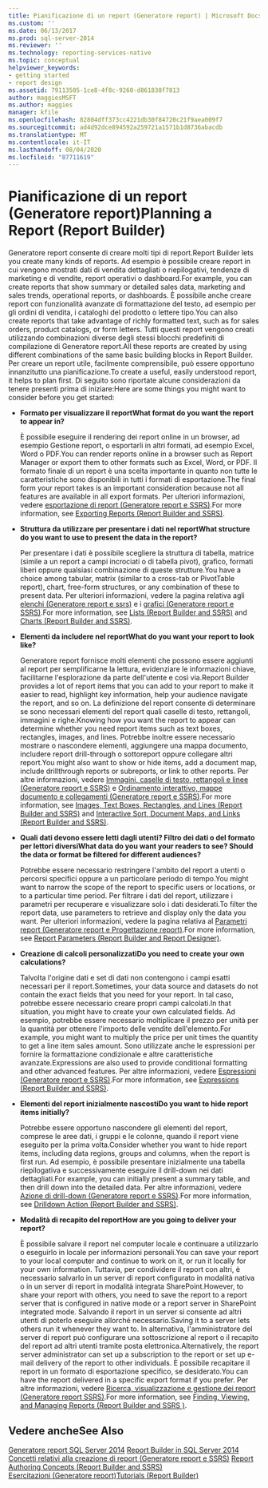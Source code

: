 ```yaml
---
title: Pianificazione di un report (Generatore report) | Microsoft Docs
ms.custom: ''
ms.date: 06/13/2017
ms.prod: sql-server-2014
ms.reviewer: ''
ms.technology: reporting-services-native
ms.topic: conceptual
helpviewer_keywords:
- getting started
- report design
ms.assetid: 79113505-1ce8-4f8c-9260-d861838f7813
author: maggiesMSFT
ms.author: maggies
manager: kfile
ms.openlocfilehash: 82804dff373cc4221db30f84720c21f9aea009f7
ms.sourcegitcommit: ad4d92dce894592a259721a1571b1d8736abacdb
ms.translationtype: MT
ms.contentlocale: it-IT
ms.lasthandoff: 08/04/2020
ms.locfileid: "87711619"
---
```

# <a name="planning-a-report-report-builder"></a><span data-ttu-id="2f7ab-102">Pianificazione di un report (Generatore report)</span><span class="sxs-lookup"><span data-stu-id="2f7ab-102">Planning a Report (Report Builder)</span></span>
  <span data-ttu-id="2f7ab-103">Generatore report consente di creare molti tipi di report.</span><span class="sxs-lookup"><span data-stu-id="2f7ab-103">Report Builder lets you create many kinds of reports.</span></span> <span data-ttu-id="2f7ab-104">Ad esempio è possibile creare report in cui vengono mostrati dati di vendita dettagliati o riepilogativi, tendenze di marketing e di vendite, report operativi o dashboard.</span><span class="sxs-lookup"><span data-stu-id="2f7ab-104">For example, you can create reports that show summary or detailed sales data, marketing and sales trends, operational reports, or dashboards.</span></span> <span data-ttu-id="2f7ab-105">È possibile anche creare report con funzionalità avanzate di formattazione del testo, ad esempio per gli ordini di vendita, i cataloghi del prodotto o lettere tipo.</span><span class="sxs-lookup"><span data-stu-id="2f7ab-105">You can also create reports that take advantage of richly formatted text, such as for sales orders, product catalogs, or form letters.</span></span> <span data-ttu-id="2f7ab-106">Tutti questi report vengono creati utilizzando combinazioni diverse degli stessi blocchi predefiniti di compilazione di Generatore report.</span><span class="sxs-lookup"><span data-stu-id="2f7ab-106">All these reports are created by using different combinations of the same basic building blocks in Report Builder.</span></span> <span data-ttu-id="2f7ab-107">Per creare un report utile, facilmente comprensibile, può essere opportuno innanzitutto una pianificazione.</span><span class="sxs-lookup"><span data-stu-id="2f7ab-107">To create a useful, easily understood report, it helps to plan first.</span></span> <span data-ttu-id="2f7ab-108">Di seguito sono riportate alcune considerazioni da tenere presenti prima di iniziare:</span><span class="sxs-lookup"><span data-stu-id="2f7ab-108">Here are some things you might want to consider before you get started:</span></span>  
  
-   <span data-ttu-id="2f7ab-109">**Formato per visualizzare il report**</span><span class="sxs-lookup"><span data-stu-id="2f7ab-109">**What format do you want the report to appear in?**</span></span>  
  
     <span data-ttu-id="2f7ab-110">È possibile eseguire il rendering dei report online in un browser, ad esempio Gestione report, o esportarli in altri formati, ad esempio Excel, Word o PDF.</span><span class="sxs-lookup"><span data-stu-id="2f7ab-110">You can render reports online in a browser such as Report Manager or export them to other formats such as Excel, Word, or PDF.</span></span> <span data-ttu-id="2f7ab-111">Il formato finale di un report è una scelta importante in quanto non tutte le caratteristiche sono disponibili in tutti i formati di esportazione.</span><span class="sxs-lookup"><span data-stu-id="2f7ab-111">The final form your report takes is an important consideration because not all features are available in all export formats.</span></span> <span data-ttu-id="2f7ab-112">Per ulteriori informazioni, vedere [esportazione di report &#40;Generatore report e SSRS&#41;](../report-builder/export-reports-report-builder-and-ssrs.md).</span><span class="sxs-lookup"><span data-stu-id="2f7ab-112">For more information, see [Exporting Reports &#40;Report Builder and SSRS&#41;](../report-builder/export-reports-report-builder-and-ssrs.md).</span></span>  
  
-   <span data-ttu-id="2f7ab-113">**Struttura da utilizzare per presentare i dati nel report**</span><span class="sxs-lookup"><span data-stu-id="2f7ab-113">**What structure do you want to use to present the data in the report?**</span></span>  
  
     <span data-ttu-id="2f7ab-114">Per presentare i dati è possibile scegliere la struttura di tabella, matrice (simile a un report a campi incrociati o di tabella pivot), grafico, formati liberi oppure qualsiasi combinazione di queste strutture.</span><span class="sxs-lookup"><span data-stu-id="2f7ab-114">You have a choice among tabular, matrix (similar to a cross-tab or PivotTable report), chart, free-form structures, or any combination of these to present data.</span></span> <span data-ttu-id="2f7ab-115">Per ulteriori informazioni, vedere la pagina relativa agli [elenchi &#40;Generatore report e ssrs&#41;](tables-matrices-and-lists-report-builder-and-ssrs.md) e i [grafici &#40;Generatore report e SSRS&#41;](charts-report-builder-and-ssrs.md).</span><span class="sxs-lookup"><span data-stu-id="2f7ab-115">For more information, see [Lists &#40;Report Builder and SSRS&#41;](tables-matrices-and-lists-report-builder-and-ssrs.md) and [Charts &#40;Report Builder and SSRS&#41;](charts-report-builder-and-ssrs.md).</span></span>  
  
-   <span data-ttu-id="2f7ab-116">**Elementi da includere nel report**</span><span class="sxs-lookup"><span data-stu-id="2f7ab-116">**What do you want your report to look like?**</span></span>  
  
     <span data-ttu-id="2f7ab-117">Generatore report fornisce molti elementi che possono essere aggiunti al report per semplificarne la lettura, evidenziare le informazioni chiave, facilitarne l'esplorazione da parte dell'utente e così via.</span><span class="sxs-lookup"><span data-stu-id="2f7ab-117">Report Builder provides a lot of report items that you can add to your report to make it easier to read, highlight key information, help your audience navigate the report, and so on.</span></span> <span data-ttu-id="2f7ab-118">La definizione del report consente di determinare se sono necessari elementi del report quali caselle di testo, rettangoli, immagini e righe.</span><span class="sxs-lookup"><span data-stu-id="2f7ab-118">Knowing how you want the report to appear can determine whether you need report items such as text boxes, rectangles, images, and lines.</span></span> <span data-ttu-id="2f7ab-119">Potrebbe inoltre essere necessario mostrare o nascondere elementi, aggiungere una mappa documento, includere report drill-through o sottoreport oppure collegare altri report.</span><span class="sxs-lookup"><span data-stu-id="2f7ab-119">You might also want to show or hide items, add a document map, include drillthrough reports or subreports, or link to other reports.</span></span> <span data-ttu-id="2f7ab-120">Per altre informazioni, vedere [Immagini, caselle di testo, rettangoli e linee &#40;Generatore report e SSRS&#41;](rectangles-and-lines-report-builder-and-ssrs.md) e [Ordinamento interattivo, mappe documento e collegamenti &#40;Generatore report e SSRS&#41;](interactive-sort-document-maps-and-links-report-builder-and-ssrs.md).</span><span class="sxs-lookup"><span data-stu-id="2f7ab-120">For more information, see [Images, Text Boxes, Rectangles, and Lines &#40;Report Builder and SSRS&#41;](rectangles-and-lines-report-builder-and-ssrs.md) and [Interactive Sort, Document Maps, and Links &#40;Report Builder and SSRS&#41;](interactive-sort-document-maps-and-links-report-builder-and-ssrs.md).</span></span>  
  
-   <span data-ttu-id="2f7ab-121">**Quali dati devono essere letti dagli utenti? Filtro dei dati o del formato per lettori diversi**</span><span class="sxs-lookup"><span data-stu-id="2f7ab-121">**What data do you want your readers to see? Should the data or format be filtered for different audiences?**</span></span>  
  
     <span data-ttu-id="2f7ab-122">Potrebbe essere necessario restringere l'ambito del report a utenti o percorsi specifici oppure a un particolare periodo di tempo.</span><span class="sxs-lookup"><span data-stu-id="2f7ab-122">You might want to narrow the scope of the report to specific users or locations, or to a particular time period.</span></span> <span data-ttu-id="2f7ab-123">Per filtrare i dati del report, utilizzare i parametri per recuperare e visualizzare solo i dati desiderati.</span><span class="sxs-lookup"><span data-stu-id="2f7ab-123">To filter the report data, use parameters to retrieve and display only the data you want.</span></span> <span data-ttu-id="2f7ab-124">Per ulteriori informazioni, vedere la pagina relativa al [Parametri report &#40;Generatore report e Progettazione report&#41;](report-parameters-report-builder-and-report-designer.md).</span><span class="sxs-lookup"><span data-stu-id="2f7ab-124">For more information, see [Report Parameters &#40;Report Builder and Report Designer&#41;](report-parameters-report-builder-and-report-designer.md).</span></span>  
  
-   <span data-ttu-id="2f7ab-125">**Creazione di calcoli personalizzati**</span><span class="sxs-lookup"><span data-stu-id="2f7ab-125">**Do you need to create your own calculations?**</span></span>  
  
     <span data-ttu-id="2f7ab-126">Talvolta l'origine dati e set di dati non contengono i campi esatti necessari per il report.</span><span class="sxs-lookup"><span data-stu-id="2f7ab-126">Sometimes, your data source and datasets do not contain the exact fields that you need for your report.</span></span> <span data-ttu-id="2f7ab-127">In tal caso, potrebbe essere necessario creare propri campi calcolati.</span><span class="sxs-lookup"><span data-stu-id="2f7ab-127">In that situation, you might have to create your own calculated fields.</span></span> <span data-ttu-id="2f7ab-128">Ad esempio, potrebbe essere necessario moltiplicare il prezzo per unità per la quantità per ottenere l'importo delle vendite dell'elemento.</span><span class="sxs-lookup"><span data-stu-id="2f7ab-128">For example, you might want to multiply the price per unit times the quantity to get a line item sales amount.</span></span> <span data-ttu-id="2f7ab-129">Sono utilizzate anche le espressioni per fornire la formattazione condizionale e altre caratteristiche avanzate.</span><span class="sxs-lookup"><span data-stu-id="2f7ab-129">Expressions are also used to provide conditional formatting and other advanced features.</span></span> <span data-ttu-id="2f7ab-130">Per altre informazioni, vedere [Espressioni &#40;Generatore report e SSRS&#41;](expressions-report-builder-and-ssrs.md).</span><span class="sxs-lookup"><span data-stu-id="2f7ab-130">For more information, see [Expressions &#40;Report Builder and SSRS&#41;](expressions-report-builder-and-ssrs.md).</span></span>  
  
-   <span data-ttu-id="2f7ab-131">**Elementi del report inizialmente nascosti**</span><span class="sxs-lookup"><span data-stu-id="2f7ab-131">**Do you want to hide report items initially?**</span></span>  
  
     <span data-ttu-id="2f7ab-132">Potrebbe essere opportuno nascondere gli elementi del report, comprese le aree dati, i gruppi e le colonne, quando il report viene eseguito per la prima volta.</span><span class="sxs-lookup"><span data-stu-id="2f7ab-132">Consider whether you want to hide report items, including data regions, groups and columns, when the report is first run.</span></span> <span data-ttu-id="2f7ab-133">Ad esempio, è possibile presentare inizialmente una tabella riepilogativa e successivamente eseguire il drill-down nei dati dettagliati.</span><span class="sxs-lookup"><span data-stu-id="2f7ab-133">For example, you can initially present a summary table, and then drill down into the detailed data.</span></span> <span data-ttu-id="2f7ab-134">Per altre informazioni, vedere [Azione di drill-down &#40;Generatore report e SSRS&#41;](drilldown-action-report-builder-and-ssrs.md).</span><span class="sxs-lookup"><span data-stu-id="2f7ab-134">For more information, see [Drilldown Action &#40;Report Builder and SSRS&#41;](drilldown-action-report-builder-and-ssrs.md).</span></span>  
  
-   <span data-ttu-id="2f7ab-135">**Modalità di recapito del report**</span><span class="sxs-lookup"><span data-stu-id="2f7ab-135">**How are you going to deliver your report?**</span></span>  
  
     <span data-ttu-id="2f7ab-136">È possibile salvare il report nel computer locale e continuare a utilizzarlo o eseguirlo in locale per informazioni personali.</span><span class="sxs-lookup"><span data-stu-id="2f7ab-136">You can save your report to your local computer and continue to work on it, or run it locally for your own information.</span></span> <span data-ttu-id="2f7ab-137">Tuttavia, per condividere il report con altri, è necessario salvarlo in un server di report configurato in modalità nativa o in un server di report in modalità integrata SharePoint.</span><span class="sxs-lookup"><span data-stu-id="2f7ab-137">However, to share your report with others, you need to save the report to a report server that is configured in native mode or a report server in SharePoint integrated mode.</span></span> <span data-ttu-id="2f7ab-138">Salvando il report in un server si consente ad altri utenti di poterlo eseguire allorché necessario.</span><span class="sxs-lookup"><span data-stu-id="2f7ab-138">Saving it to a server lets others run it whenever they want to.</span></span> <span data-ttu-id="2f7ab-139">In alternativa, l'amministratore del server di report può configurare una sottoscrizione al report o il recapito del report ad altri utenti tramite posta elettronica.</span><span class="sxs-lookup"><span data-stu-id="2f7ab-139">Alternatively, the report server administrator can set up a subscription to the report or set up e-mail delivery of the report to other individuals.</span></span> <span data-ttu-id="2f7ab-140">È possibile recapitare il report in un formato di esportazione specifico, se desiderato.</span><span class="sxs-lookup"><span data-stu-id="2f7ab-140">You can have the report delivered in a specific export format if you prefer.</span></span> <span data-ttu-id="2f7ab-141">Per altre informazioni, vedere [Ricerca, visualizzazione e gestione dei report &#40;Generatore report SSRS&#41;](../report-builder/finding-viewing-and-managing-reports-report-builder-and-ssrs.md).</span><span class="sxs-lookup"><span data-stu-id="2f7ab-141">For more information, see [Finding, Viewing, and Managing Reports &#40;Report Builder and SSRS &#41;](../report-builder/finding-viewing-and-managing-reports-report-builder-and-ssrs.md).</span></span>  
  
## <a name="see-also"></a><span data-ttu-id="2f7ab-142">Vedere anche</span><span class="sxs-lookup"><span data-stu-id="2f7ab-142">See Also</span></span>  
 <span data-ttu-id="2f7ab-143">[Generatore report SQL Server 2014](../report-builder/report-builder-in-sql-server-2016.md) </span><span class="sxs-lookup"><span data-stu-id="2f7ab-143">[Report Builder in SQL Server 2014](../report-builder/report-builder-in-sql-server-2016.md) </span></span>  
 <span data-ttu-id="2f7ab-144">[Concetti relativi alla creazione di report &#40;Generatore report e SSRS&#41;](report-authoring-concepts-report-builder-and-ssrs.md) </span><span class="sxs-lookup"><span data-stu-id="2f7ab-144">[Report Authoring Concepts &#40;Report Builder and SSRS&#41;](report-authoring-concepts-report-builder-and-ssrs.md) </span></span>  
 [<span data-ttu-id="2f7ab-145">Esercitazioni &#40;Generatore report&#41;</span><span class="sxs-lookup"><span data-stu-id="2f7ab-145">Tutorials &#40;Report Builder&#41;</span></span>](../report-builder-tutorials.md)  
  
  
